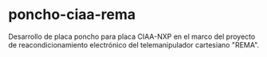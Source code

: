 # poncho-ciaa-rema
Desarrollo de placa poncho para placa CIAA-NXP en el marco del proyecto de reacondicionamiento electrónico del telemanipulador cartesiano "REMA".
